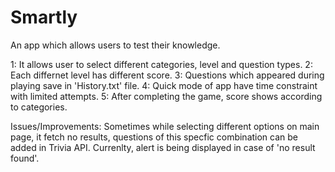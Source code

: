 # Smartly

An app which allows users to test their knowledge.

1: It allows user to select different categories, level and question types.
2: Each differnet level has different score.
3: Questions which appeared during playing save in 'History.txt' file.
4: Quick mode of app have time constraint with limited attempts.
5: After completing the game, score shows according to categories.

Issues/Improvements:
Sometimes while selecting different options on main page, it fetch no results, questions of this specfic combination can be added
in Trivia API.
Currenlty, alert is being displayed in case of 'no result found'.
